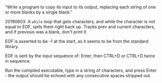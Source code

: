 "Write a program to copy its input to its output, replacing each string of one or more blanks by a single blank."

20190603: A `while` loop that gets characters, and while the character is not equal to EOF, spits them right back up. Tracks prev and current characters, and if previous was a blank, don't print it. 

EOF is asserted to be -1 at the start, as it seems to be from the standard library.

EOF is sent by the input sequence of: Enter, then CTRL+D or CTRL+D twice in sequence.

Run the compiled executable, type in a string of characters, and press Enter - the output should be echoed with any consecutive spaces stripped out.

